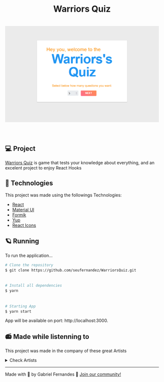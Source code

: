 <h1 align="center">
  Warriors Quiz
</h1>
<h1 align="center">
    <img alt="Main Page" src=".github/main.png" />
</h1>

<br>

## 💻 Project

[Warriors Quiz](https://warriorsquiz.netlify.app/) is game that tests your knowledge about everything, and an excelent project to enjoy React Hooks

## 🧪 Technologies

This project was made using the followings Technologies:

- [React](https://pt-br.reactjs.org/)
- [Material UI](https://mui.com/)
- [Formik](https://formik.org/)
- [Yup](https://github.com/jquense/yupp)
- [React Icons](https://react-icons.github.io/react-icons/)

## 🪐 Running

To run the application...

```bash
# Clone the repository
$ git clone https://github.com/seufernandez/WarriorsQuiz.git


# Install all dependencies
$ yarn


# Starting App
$ yarn start
```

App will be available on port: http://localhost:3000.

## 📻 Made while listenning to

This project was made in the company of these great Artists

<details>
  <summary>Check Artists</summary>

- The Beatles

- George Harrison

- Paul McCartney

- Raul Seixas

- David Bowie

</details>

---

Made with 🧡 by Gabriel Fernandes 👋 [Join our community!](https://ahub.tech/discord)
